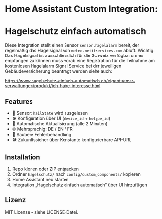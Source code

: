 # Home Assistant Custom Integration: 
# Hagelschutz einfach automatisch

Diese Integration stellt einen Sensor `sensor.hagelalarm` bereit, der regelmäßig das Hagelsignal von `meteo.netitservices.com` abruft.
Wichtig: Das Hagelsignal ist ausschliesslich für die Schweiz verfügbar um es empfangen zu können muss vorab eine Registration für die
Teilnahme am kostenlosen Hagelalarm Signal Service bei der jeweiligen Gebäudeversicherung beantragt werden siehe auch: 

https://www.hagelschutz-einfach-automatisch.ch/eigentuemer-verwaltungen/produkt/ich-habe-interesse.html

## Features

- 🧩 Sensor: `hailState` wird ausgelesen
- ⚙️ Konfiguration über UI (`device_id` + `hwtype_id`)
- 🔄 Automatische Aktualisierung (alle 2 Minuten)
- 🌐 Mehrsprachig: DE / EN / FR
- 🔐 Saubere Fehlerbehandlung
- 🛠 Zukunftssicher über Konstante konfigurierbare API-URL

## Installation

1. Repo klonen oder ZIP entpacken
2. Ordner `hagelschutz/` nach `config/custom_components/` kopieren
3. Home Assistant neu starten
4. Integration „Hagelschutz einfach automatisch“ über UI hinzufügen

## Lizenz

MIT License – siehe LICENSE-Datei.
